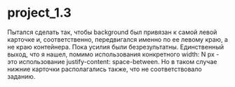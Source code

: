 # project_1.3

Пытался сделать так, чтобы background был привязан к самой левой карточке и, соответственно, передвигался именно по ее левому краю, а не краю контейнера. Пока усилия были безрезультатны. Единственный выход, что я нашел, помимо использования конкретного width: N px - это использование justify-content: space-between. Но в таком случае нижние карточки располагались также, что не соответствовало заданию. 